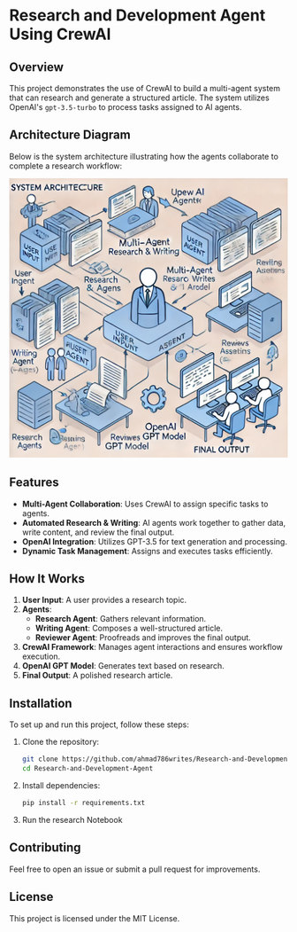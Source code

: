 # Research and Development Agent Using CrewAI

## Overview
This project demonstrates the use of CrewAI to build a multi-agent system that can research and generate a structured article. The system utilizes OpenAI's `gpt-3.5-turbo` to process tasks assigned to AI agents.

## Architecture Diagram
Below is the system architecture illustrating how the agents collaborate to complete a research workflow:

![Architecture Diagram](architecture_diagram.png)

## Features
- **Multi-Agent Collaboration**: Uses CrewAI to assign specific tasks to agents.
- **Automated Research & Writing**: AI agents work together to gather data, write content, and review the final output.
- **OpenAI Integration**: Utilizes GPT-3.5 for text generation and processing.
- **Dynamic Task Management**: Assigns and executes tasks efficiently.

## How It Works
1. **User Input**: A user provides a research topic.
2. **Agents**:
   - **Research Agent**: Gathers relevant information.
   - **Writing Agent**: Composes a well-structured article.
   - **Reviewer Agent**: Proofreads and improves the final output.
3. **CrewAI Framework**: Manages agent interactions and ensures workflow execution.
4. **OpenAI GPT Model**: Generates text based on research.
5. **Final Output**: A polished research article.

## Installation
To set up and run this project, follow these steps:

1. Clone the repository:
   ```bash
   git clone https://github.com/ahmad786writes/Research-and-Development-Agent.git
   cd Research-and-Development-Agent
   ```

2. Install dependencies:
   ```bash
   pip install -r requirements.txt
   ```

3. Run the research Notebook

## Contributing
Feel free to open an issue or submit a pull request for improvements.

## License
This project is licensed under the MIT License.
